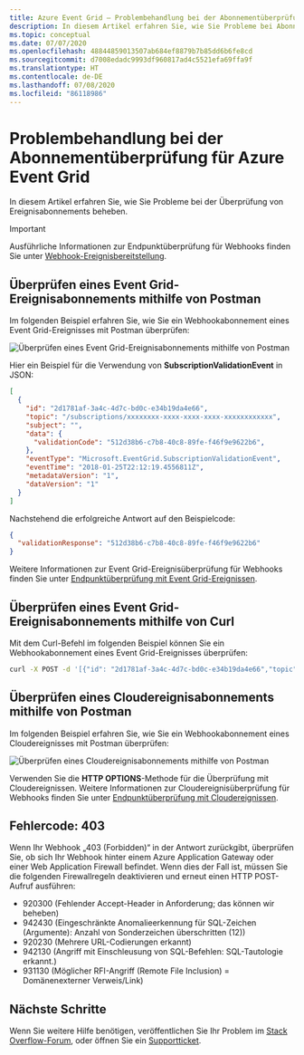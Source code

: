 ```yaml
---
title: Azure Event Grid – Problembehandlung bei der Abonnementüberprüfung
description: In diesem Artikel erfahren Sie, wie Sie Probleme bei Abonnementüberprüfungen beheben können.
ms.topic: conceptual
ms.date: 07/07/2020
ms.openlocfilehash: 48844859013507ab684ef8879b7b85dd6b6fe8cd
ms.sourcegitcommit: d7008edadc9993df960817ad4c5521efa69ffa9f
ms.translationtype: HT
ms.contentlocale: de-DE
ms.lasthandoff: 07/08/2020
ms.locfileid: "86118986"
---
```

# <a name="troubleshoot-azure-event-grid-subscription-validations"></a>Problembehandlung bei der Abonnementüberprüfung für Azure Event Grid
In diesem Artikel erfahren Sie, wie Sie Probleme bei der Überprüfung von Ereignisabonnements beheben. 

> [!IMPORTANT]
> Ausführliche Informationen zur Endpunktüberprüfung für Webhooks finden Sie unter [Webhook-Ereignisbereitstellung](webhook-event-delivery.md).

## <a name="validate-event-grid-event-subscription-using-postman"></a>Überprüfen eines Event Grid-Ereignisabonnements mithilfe von Postman
Im folgenden Beispiel erfahren Sie, wie Sie ein Webhookabonnement eines Event Grid-Ereignisses mit Postman überprüfen: 

![Überprüfen eines Event Grid-Ereignisabonnements mithilfe von Postman](./media/troubleshoot-subscription-validation/event-subscription-validation-postman.png)

Hier ein Beispiel für die Verwendung von **SubscriptionValidationEvent** in JSON:

```json
[
  {
    "id": "2d1781af-3a4c-4d7c-bd0c-e34b19da4e66",
    "topic": "/subscriptions/xxxxxxxx-xxxx-xxxx-xxxx-xxxxxxxxxxxx",
    "subject": "",
    "data": {
      "validationCode": "512d38b6-c7b8-40c8-89fe-f46f9e9622b6",
    },
    "eventType": "Microsoft.EventGrid.SubscriptionValidationEvent",
    "eventTime": "2018-01-25T22:12:19.4556811Z",
    "metadataVersion": "1",
    "dataVersion": "1"
  }
]
```

Nachstehend die erfolgreiche Antwort auf den Beispielcode:

```json
{
  "validationResponse": "512d38b6-c7b8-40c8-89fe-f46f9e9622b6"
}
```

Weitere Informationen zur Event Grid-Ereignisüberprüfung für Webhooks finden Sie unter [Endpunktüberprüfung mit Event Grid-Ereignissen](webhook-event-delivery.md#endpoint-validation-with-event-grid-events).


## <a name="validate-event-grid-event-subscription-using-curl"></a>Überprüfen eines Event Grid-Ereignisabonnements mithilfe von Curl 
Mit dem Curl-Befehl im folgenden Beispiel können Sie ein Webhookabonnement eines Event Grid-Ereignisses überprüfen: 

```bash
curl -X POST -d '[{"id": "2d1781af-3a4c-4d7c-bd0c-e34b19da4e66","topic": "/subscriptions/xxxxxxxx-xxxx-xxxx-xxxx-xxxxxxxxxxxx","subject": "","data": {"validationCode": "512d38b6-c7b8-40c8-89fe-f46f9e9622b6"},"eventType": "Microsoft.EventGrid.SubscriptionValidationEvent","eventTime": "2018-01-25T22:12:19.4556811Z", "metadataVersion": "1","dataVersion": "1"}]' -H 'Content-Type: application/json' https://{your-webhook-url.com}
```

## <a name="validate-cloud-event-subscription-using-postman"></a>Überprüfen eines Cloudereignisabonnements mithilfe von Postman
Im folgenden Beispiel erfahren Sie, wie Sie ein Webhookabonnement eines Cloudereignisses mit Postman überprüfen: 

![Überprüfen eines Cloudereignisabonnements mithilfe von Postman](./media/troubleshoot-subscription-validation/cloud-event-subscription-validation-postman.png)

Verwenden Sie die **HTTP OPTIONS**-Methode für die Überprüfung mit Cloudereignissen. Weitere Informationen zur Cloudereignisüberprüfung für Webhooks finden Sie unter [Endpunktüberprüfung mit Cloudereignissen](webhook-event-delivery.md#endpoint-validation-with-event-grid-events).

## <a name="error-code-403"></a>Fehlercode: 403
Wenn Ihr Webhook „403 (Forbidden)“ in der Antwort zurückgibt, überprüfen Sie, ob sich Ihr Webhook hinter einem Azure Application Gateway oder einer Web Application Firewall befindet. Wenn dies der Fall ist, müssen Sie die folgenden Firewallregeln deaktivieren und erneut einen HTTP POST-Aufruf ausführen:

  - 920300 (Fehlender Accept-Header in Anforderung; das können wir beheben)
  - 942430 (Eingeschränkte Anomalieerkennung für SQL-Zeichen (Argumente): Anzahl von Sonderzeichen überschritten (12))
  - 920230 (Mehrere URL-Codierungen erkannt)
  - 942130 (Angriff mit Einschleusung von SQL-Befehlen: SQL-Tautologie erkannt.)
  - 931130 (Möglicher RFI-Angriff (Remote File Inclusion) = Domänenexterner Verweis/Link)

## <a name="next-steps"></a>Nächste Schritte
Wenn Sie weitere Hilfe benötigen, veröffentlichen Sie Ihr Problem im [Stack Overflow-Forum](https://stackoverflow.com/questions/tagged/azure-eventgrid), oder öffnen Sie ein [Supportticket](https://azure.microsoft.com/support/options/). 
